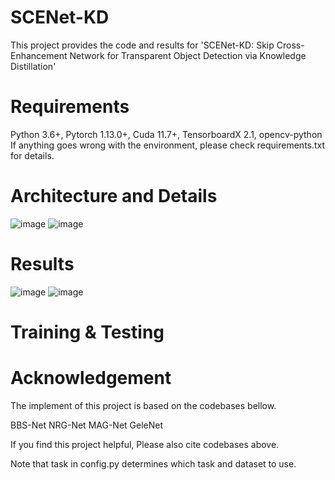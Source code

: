 # SCENet-KD
This project provides the code and results for 'SCENet-KD: Skip Cross-Enhancement Network for Transparent Object Detection via Knowledge Distillation'
# Requirements
Python 3.6+, Pytorch 1.13.0+, Cuda 11.7+, TensorboardX 2.1, opencv-python
If anything goes wrong with the environment, please check requirements.txt for details.
# Architecture and Details
![image](https://github.com/user-attachments/assets/3c8c023c-c16b-4464-89c9-59596d3c43d6)
![image](https://github.com/user-attachments/assets/4405e620-0591-49f2-8cfc-5df895748173)
# Results
![image](https://github.com/user-attachments/assets/708fd581-a95d-4ee0-9377-690ee354f69b)
![image](https://github.com/user-attachments/assets/5fdae4a2-d71c-4401-8610-6db5b41cd92c)
# Training & Testing

# Acknowledgement
The implement of this project is based on the codebases bellow.

BBS-Net
NRG-Net
MAG-Net
GeleNet

If you find this project helpful, Please also cite codebases above.

Note that task in config.py determines which task and dataset to use.
